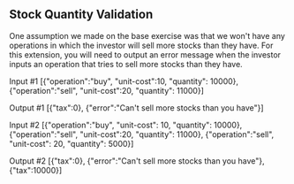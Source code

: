 ## Stock Quantity Validation
 
 One assumption we made on the base exercise was that we won't have any operations in which the investor will sell more stocks than they have. 
 For this extension, you will need to output an error message when the investor inputs an operation that tries to sell more stocks than they have.
 
Input #1
 [{"operation":"buy", "unit-cost":10, "quantity": 10000}, {"operation":"sell", "unit-cost":20, "quantity": 11000}]
 
 Output #1
 [{"tax":0}, {"error":"Can't sell more stocks than you have"}]
 
 Input #2
 [{"operation":"buy", "unit-cost": 10, "quantity": 10000}, {"operation":"sell", "unit-cost":20, "quantity": 11000}, {"operation":"sell", "unit-cost": 20, "quantity": 5000}]
 
 Output #2
 [{"tax":0}, {"error":"Can't sell more stocks than you have"}, {"tax":10000}]
